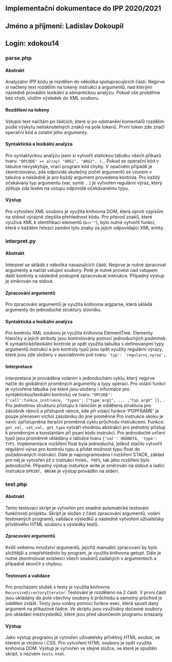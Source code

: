 
## Implementační dokumentace do IPP 2020/2021
## Jméno a příjmení: Ladislav Dokoupil
## Login: xdokou14
### parse.php
#### Abstrakt
Analyzátor IPP kódu je rozdělen do několika spolupracujících částí. Nejprve si načtený text rozdělím na tokeny instrukcí
a argumentů, nad kterými následně provádím lexikální a sémantickou analýzu. Pokud vše proběhne bez chyb, uložím výsledek
do XML souboru.
#### Rozdělení na tokeny
Vstupní text načítám po řádcích, které si po odstranění komentářů rozdělím podle výskytu netisknutelných znaků na pole tokenů.
První token zde značí operační kód a ostatní jeho argumenty.
#### Syntaktická a lexikální analýza
Pro syntaktyckou analýzu jsem si vytvořil statickou tabulku všech příkazů tvaru:
`"OPCODE" => array( "ARG1", "ARG2", ),`.
Pokud se operační kód v tabulce nevyskytuje, vrací program kód chyby. V opačném případě je zkontrolováno, zda odpovídá 
skutečný počet argumentů se vzorem v tabulce a následně je pro každý argument provedena kontrola.
 Pro každý očekávaný typ argumentu (var, symb ...) je vytvořen regulární výraz, který zjištuje zda lexém na vstupu odpovídá
 očekávanému typu.
#### Výstup
Pro vytvoření XML souboru je využita knihovna DOM, která oproti výpisům na stdout výrazně zlepšila přehlednost kódu. Pro převod
 znaků, které využivá XML k identifikaci elementů (`&<>'"`), bylo nutné vytvořit funkci, která v každém řetezci zamění tyto znaky
 za jejich odpovídající XML entity.

### interpret.py
#### Abstrakt
Interpret se skládá z několika navazujících částí. Nejprve je nutné zpracovat argumenty a načíst vstupní soubory. Poté je
nutné provést nad vstupem další kontroly a následně postupně zpracovávat instrukce. Případný výstup je směrován na stdout.
#### Zpracování argumentů
Pro zpracování argumentů je využita knihovna argparse, která ukládá argumenty do jednoduché struktury slovníku.
#### Syntaktická a lexikální analýza
Pro kontrolu XML souboru je využita knihovna ElementTree. Elementy hlavičky a jejich atributy jsou kontrolovány pomocí
jednoduchých podmínek. K syntaktické/lexikální kontrole je opět využita tabulka s definovanými typy argumentů instrukcí a pro
kontroly typů jsou opět využity regulární výrazy, které jsou zde uloženy v asociativním poli tvaru: 
`'typ': 'regularni_vyraz',`.
#### Interpretace
Interpretace je prováděna voláním v jednoduchém cyklu, který nejprve načte do globálních proměných argumenty a typy
operací. Pro volání funkcí je vytvořena tabulka (ve které 
jsou uloženy i informace pro syntaktickou/lexikální kontrolu) ve tvaru: 
`"OPCODE": {'call':funkce_instrukce, 'types': ["type_arg1", ... ,"typ_argX" ]},`
. Pro jednotnou strukturu přístupu k rámcům je oddělena struktura pro zásobník rámců a přístupné
rámce, kde při volání funkce 'POPFRAME' je pouze přenesen vrchol zásobníku do jiné proměnné
Pro instrukce skoku je navíc zpřístupněna iterační proměnná cyklu průchodu instrukcemi.
 Funkce: `get_val, set_val, get_type` vytváří vhodnou abstrakci pro jednotný přistup k proměnným a konstantám při psaní kódu instrukcí.
 Pro jednoduché určení typů jsou proměnné ukládány v tabulce
tvaru `{'val': HODNOTA, 'type': TYP}`. Implementace rozšíření float byla jednoduchá, jelikož stačilo vytvořit regulární výraz pro kontrolu typu
a přidat možnost typu float do požadovaných instrukcí. Dále je naprogramováno i rozšíření STACK, základ pro něj je vytvořen již z instrukcí
`PUSHS, POPS`, tak jeho rozšíření bylo jednoduché. Případný výstup insturkce write je směrován na stdout a ladící
instrukce `DPRINT, BREAK` je výstup prováděn na stderr.
### test.php
#### Abstrakt
Tento testovací skript je vytvořen pro snadné automatické testovaní funkčnosti projektu. Skript je složen z části zpracování
argumentů, volání testovaných programů, validace výsledků a následné vytvoření uživatelsky přívětivého HTML souboru s výsledky testů.
#### Zpracování argumentů
Kvůli velkému množství argumentů, jejichž manuální zpracovaní by bylo složitější a znepřehlednilo by program, je využíta
knihovna getopt. Dále je nutné zkontrolovat existenci všech souborů zadaných v argumentech a případně skončit s chybou.
#### Testovani a validace 
Pro procházení složek s testy je využita knihovna `RecursiveDirectoryIterator`. Testování je rozděleno na 2 části.
V první části jsou ukládány do pole všechny soubory k průchodu a samotný průchod je oddělen zvlášt. Testy jsou volány pomoci funkce exec, 
která spustí daný argument na příkazové řádce. Ve skriptu jsou využívány dočasné soubory pro ukládání mezivýsledků, které jsou před ukončením programu smazány. 
#### Výstup
Jako výstup programu je vytvořen uživatelsky přívětivý HTML soubor, ve kterém je vloženo i CSS. Pro vytvoření HTML souboru je opět 
využita knihovna DOM. Výstup je vytvořen ve stejné složce, ve které je spuštěn skript, s názvem `tests.html`.
